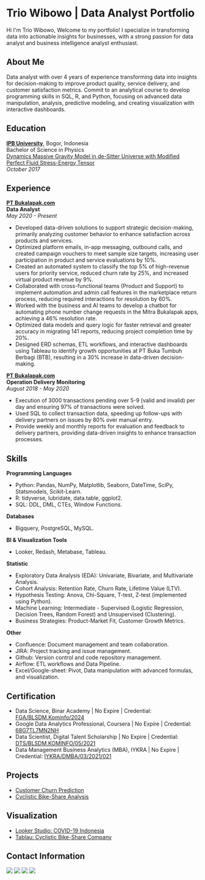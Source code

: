 <div>
	<h1>Trio Wibowo | Data Analyst Portfolio</h1>
	Hi I'm Trio Wibowo, Welcome to my portfolio! I specialize in transforming data into actionable insights for businesses, with a strong passion for data analyst and business intelligence analyst enthusiast.
	<h2>About Me</h2>
	Data analyst with over 4 years of experience transforming data into insights for decision-making to improve product quality, service delivery, and customer satisfaction metrics. Commit to an analytical course to develop programming skills in SQL, R, and Python, focusing on advanced data manipulation, analysis, predictive modeling, and creating visualization with interactive dashboards.
	<h2>Education</h2>
	<a href="https://www.ipb.ac.id/"><b>IPB University</b></a>, Bogor, Indonesia<br>
	Bachelor of Science in Physics<br>
	<a href="https://repository.ipb.ac.id/handle/123456789/90740?show=full">Dynamics Massive Gravity Model in de-Sitter Universe with Modified Perfect Fluid Stress-Energy Tensor</a><br>
	<i>October 2017</i><br>
	<h2>Experience</h2>
	<a href="https://about.bukalapak.com/"><b>PT Bukalapak.com</b></a><br>
	<b>Data Analyst</b><br>
	<i>May 2020 - Present</i>
	<ul>
		<li>Developed data-driven solutions to support strategic decision-making, primarily analyzing customer behavior to enhance satisfaction across products and services.</li>
		<li>Optimized platform emails, in-app messaging, outbound calls, and created campaign vouchers to meet sample size targets, increasing user participation in product and service evaluations by 10%.</li>
		<li>Created an automated system to classify the top 5% of high-revenue users for priority service, reduced churn rate by 25%, and increased virtual product revenue by 9%.</li>
		<li>Collaborated with cross-functional teams (Product and Support) to implement automation and admin call features in the marketplace return process, reducing required interactions for resolution by 60%.</li>
		<li>Worked with the business and AI teams to develop a chatbot for automating phone number change requests in the Mitra Bukalapak apps, achieving a 46% resolution rate.</li>
		<li>Optimized data models and query logic for faster retrieval and greater accuracy in migrating 141 reports, reducing project completion time by 20%.</li>
		<li>Designed ERD schemas, ETL workflows, and interactive dashboards using Tableau to identify growth opportunities at PT Buka Tumbuh Berbagi (BTB), resulting in a 30% increase in data-driven decision-making.</li>
	</ul>
	<a href="https://about.bukalapak.com/"><b>PT Bukalapak.com</b></a><br>
	<b>Operation Delivery Monitoring</b><br>
	<i>August 2018 - May 2020</i>
	<ul>
		<li>Execution of 3000 transactions pending over 5-9 (valid and invalid) per day and ensuring 97% of transactions were solved.</li>
		<li>Used SQL to collect transaction data, speeding up follow-ups with delivery partners on issues by 80% over manual entry.</li>
		<li>Provide weekly and monthly reports for evaluation and feedback to delivery partners, providing data-driven insights to enhance transaction processes.</li>
	</ul>
	<h2>Skills</h2>
	<b>Programming Languages</b><br>
	<ul>
		<li>Python: Pandas, NumPy, Matplotlib, Seaborn, DateTime, SciPy, Statsmodels, Scikit-Learn.</li>
		<li>R: tidyverse, lubridate, data.table, ggplot2.</li>
		<li>SQL: DDL, DML, CTEs, Window Functions.</li>
	</ul>
	<b>Databases</b><br>
	<ul>
		<li>Bigquery, PostgreSQL, MySQL.</li>
	</ul>
	<b>BI & Visualization Tools</b><br>
	<ul>
		<li>Looker, Redash, Metabase, Tableau.</li>
	</ul>
	<b>Statistic</b><br>
	<ul>
		<li>Exploratory Data Analysis (EDA): Univariate, Bivariate, and Multivariate Analysis.</li>
		<li>Cohort Analysis: Retention Rate, Churn Rate, Lifetime Value (LTV).</li>
		<li>Hypothesis Testing: Anova, Chi-Square, T-test, Z-test (implemented using Python).</li>
		<li>Machine Learning: Intermediate - Supervised (Logistic Regression, Decision Trees, Random Forest) and Unsupervised (Clustering).</li>
		<li>Business Strategies: Product-Market Fit, Customer Growth Metrics.</li>
	</ul>
	<b>Other</b><br>
	<ul>
		<li>Confluence: Document management and team collaboration.</li>
		<li>JIRA: Project tracking and issue management.</li>
		<li>Github: Version control and code repository management.</li>
		<li>Airflow: ETL workflows and Data Pipeline.</li>
		<li>Excel/Google-sheet: Pivot, Data manipulation with advanced formulas, and visualization.</li>
	</ul>
	<h2>Certification</h2>
	<ul>
		<li>Data Science, Binar Academy | No Expire | Credential: <a href="https://drive.google.com/file/d/1MePMZznsaxlXwmMyMTwbkNr28cSc9Iul/view" target="_blank">FGA/BLSDM.Kominfo/2024</a></li>
		<li>Google Data Analytics Professional, Coursera | No Expire | Credential: <a href="https://www.coursera.org/account/accomplishments/specialization/certificate/68G7TL7MN2NH" target="_blank">68G7TL7MN2NH</a></li>
		<li>Data Scientist, Digital Talent Scholarship | No Expire | Credential: <a href="https://drive.google.com/file/d/1avq8FzRnouffZ0tEB_McX8JT4UU5nAlk/view" target="_blank">DTS/BLSDM.KOMINFO/05/2021</a></li>
		<li>Data Management Business Analytics (MBA), IYKRA | No Expire | Credential: <a href="https://drive.google.com/file/d/1t2aXWx6IeMsa1deeWUBJu8J8DoqWkD_6/view">IYKRA/DMBA/03/2021/021</a></li>
	</ul>
	<h2>Projects</h2>
	<ul>
		<li><a href="https://github.com/triowibowo21/customer-churn-prediction/tree/master" target="_blank">Customer Churn Prediction</a></li>
		<li><a href="https://github.com/triowibowo21/cyclistic-bike-share-analysis/tree/master" target="_blank">Cyclistic Bike-Share Analysis</a></li>
	</ul>
	<h2>Visualization</h2>
	<ul>
		<li><a href="https://lookerstudio.google.com/reporting/a547c5ee-4146-425e-878c-2e8a5a30440d" target="_blank">Looker Studio: COVID-19 Indonesia</a></li>
		<li><a href="https://public.tableau.com/app/profile/trio.wibowo/viz/CylisticBikeShareTrips/cylisticbikesharetrips" target="_blank">Tablau: Cyclistic Bike-Share Company</a></li>
	</ul>
	<h2>Contact Information</h2>
	<a href="https://github.com/triowibowo21" target="_blank"><img src="https://img.shields.io/badge/github-000?style=for-the-badge&logo=github&logoColor=white"></a>
	<a href="https://triowibowo21.medium.com/" target="_blank"><img src="https://img.shields.io/badge/medium-000?style=for-the-badge&logo=medium&logoColor=white"></a>
	<a href="https://www.linkedin.com/in/triowibowo/" target="_blank"><img src="https://img.shields.io/badge/linkedin-0A66C2?style=for-the-badge&logo=linkedin&logoColor=white"></a>
	<a href="https://www.kaggle.com/triowibowo28" target="_blank"><img src="https://img.shields.io/badge/kaggle-1DA1F2?style=for-the-badge&logo=kaggle&logoColor=white"></a>
	
</div>
